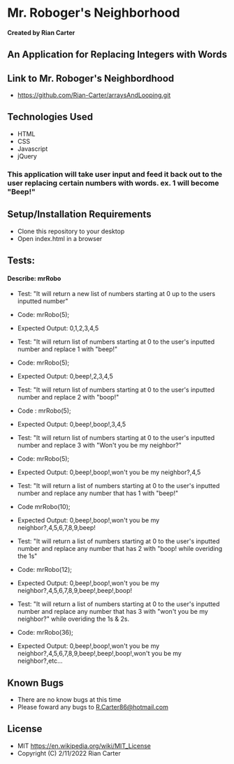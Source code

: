 # Mr. Roboger's Neighborhood

#### Created by Rian Carter

## An Application for Replacing Integers with Words

## Link to Mr. Roboger's Neighbordhood

* https://github.com/Rian-Carter/arraysAndLooping.git

## Technologies Used

* HTML
* CSS
* Javascript
* jQuery

### This application will take user input and feed it back out to the user replacing certain numbers with words. ex. 1 will become "Beep!"

## Setup/Installation Requirements

* Clone this repository to your desktop
* Open index.html in a browser

## Tests:

#### Describe: mrRobo

* Test: "It will return a new list of numbers starting at 0 up to the users inputted number"
* Code: mrRobo(5);
* Expected Output: 0,1,2,3,4,5

* Test: "It will return list of numbers starting at 0 to the user's inputted number and replace 1 with "beep!"
* Code: mrRobo(5);
* Expected Output: 0,beep!,2,3,4,5

* Test: "It will return list of numbers starting at 0 to the user's inputted number and replace 2 with "boop!"
* Code : mrRobo(5);
* Expected Output: 0,beep!,boop!,3,4,5

* Test: "It will return list of numbers starting at 0 to the user's inputted number and replace 3 with "Won't you be my neighbor?"
* Code: mrRobo(5);
* Expected Output: 0,beep!,boop!,won't you be my neighbor?,4,5

* Test: "It will return a list of numbers starting at 0 to the user's inputted number and replace any number that has 1 with "beep!"
* Code mrRobo(10);
* Expected Output: 0,beep!,boop!,won't you be my neighbor?,4,5,6,7,8,9,beep!

* Test: "It will return a list of numbers starting at 0 to the user's inputted number and replace any number that has 2 with "boop! while overiding the 1s"
* Code: mrRobo(12);
* Expected Output: 0,beep!,boop!,won't you be my neighbor?,4,5,6,7,8,9,beep!,beep!,boop!

* Test: "It will return a list of numbers starting at 0 to the user's inputted number and replace any number that has 3 with "won't you be my neighbor?" while overiding the 1s & 2s.
* Code: mrRobo(36);
* Expected Output: 0,beep!,boop!,won't you be my neighbor?,4,5,6,7,8,9,beep!,beep!,boop!,won't you be my neighbor?,etc...

## Known Bugs

* There are no know bugs at this time
* Please foward any bugs to R.Carter86@hotmail.com

## License

* MIT https://en.wikipedia.org/wiki/MIT_License
* Copyright (C) 2/11/2022 Rian Carter